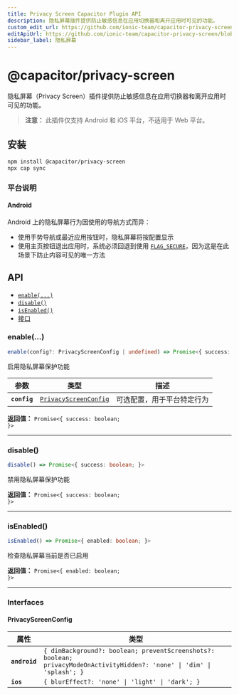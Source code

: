 ```yaml
---
title: Privacy Screen Capacitor Plugin API
description: 隐私屏幕插件提供防止敏感信息在应用切换器和离开应用时可见的功能。
custom_edit_url: https://github.com/ionic-team/capacitor-privacy-screen/blob/main/README.md
editApiUrl: https://github.com/ionic-team/capacitor-privacy-screen/blob/main/src/definitions.ts
sidebar_label: 隐私屏幕
---
```


# @capacitor/privacy-screen

隐私屏幕（Privacy Screen）插件提供防止敏感信息在应用切换器和离开应用时可见的功能。

> **注意：** 此插件仅支持 Android 和 iOS 平台，不适用于 Web 平台。

## 安装

```bash
npm install @capacitor/privacy-screen
npx cap sync
```

### 平台说明

#### Android

Android 上的隐私屏幕行为因使用的导航方式而异：

- 使用手势导航或最近应用按钮时，隐私屏幕将按配置显示
- 使用主页按钮退出应用时，系统必须回退到使用 [`FLAG_SECURE`](https://developer.android.com/reference/android/view/WindowManager.LayoutParams#FLAG_SECURE)，因为这是在此场景下防止内容可见的唯一方法

## API

<docgen-index>

- [`enable(...)`](#enable)
- [`disable()`](#disable)
- [`isEnabled()`](#isenabled)
- [接口](#interfaces)

</docgen-index>

<docgen-api>
<!--Update the source file JSDoc comments and rerun docgen to update the docs below-->

### enable(...)

```typescript
enable(config?: PrivacyScreenConfig | undefined) => Promise<{ success: boolean; }>
```

启用隐私屏幕保护功能

| 参数         | 类型                                                                | 描述                       |
| ------------ | ------------------------------------------------------------------- | -------------------------- |
| **`config`** | <code><a href="#privacyscreenconfig">PrivacyScreenConfig</a></code> | 可选配置，用于平台特定行为 |

**返回值：** <code>Promise&lt;{ success: boolean; }&gt;</code>

---

### disable()

```typescript
disable() => Promise<{ success: boolean; }>
```

禁用隐私屏幕保护功能

**返回值：** <code>Promise&lt;{ success: boolean; }&gt;</code>

---

### isEnabled()

```typescript
isEnabled() => Promise<{ enabled: boolean; }>
```

检查隐私屏幕当前是否已启用

**返回值：** <code>Promise&lt;{ enabled: boolean; }&gt;</code>

---

### Interfaces

#### PrivacyScreenConfig

| 属性          | 类型                                                                                                                               |
| ------------- | ---------------------------------------------------------------------------------------------------------------------------------- |
| **`android`** | <code>{ dimBackground?: boolean; preventScreenshots?: boolean; privacyModeOnActivityHidden?: 'none' \| 'dim' \| 'splash'; }</code> |
| **`ios`**     | <code>{ blurEffect?: 'none' \| 'light' \| 'dark'; }</code>                                                                         |

</docgen-api>
